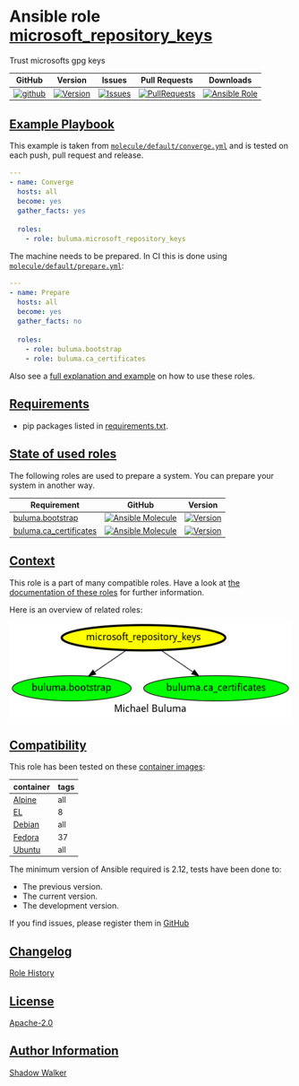# Ansible role [microsoft_repository_keys](https://galaxy.ansible.com/ui/standalone/roles/buluma/microsoft_repository_keys/documentation)

Trust microsofts gpg keys

|GitHub|Version|Issues|Pull Requests|Downloads|
|------|-------|------|-------------|---------|
|[![github](https://github.com/buluma/ansible-role-microsoft_repository_keys/actions/workflows/molecule.yml/badge.svg)](https://github.com/buluma/ansible-role-microsoft_repository_keys/actions/workflows/molecule.yml)|[![Version](https://img.shields.io/github/release/buluma/ansible-role-microsoft_repository_keys.svg)](https://github.com/buluma/ansible-role-microsoft_repository_keys/releases/)|[![Issues](https://img.shields.io/github/issues/buluma/ansible-role-microsoft_repository_keys.svg)](https://github.com/buluma/ansible-role-microsoft_repository_keys/issues/)|[![PullRequests](https://img.shields.io/github/issues-pr-closed-raw/buluma/ansible-role-microsoft_repository_keys.svg)](https://github.com/buluma/ansible-role-microsoft_repository_keys/pulls/)|[![Ansible Role](https://img.shields.io/ansible/role/d/buluma/microsoft_repository_keys)](https://galaxy.ansible.com/ui/standalone/roles/buluma/microsoft_repository_keys/documentation)|

## [Example Playbook](#example-playbook)

This example is taken from [`molecule/default/converge.yml`](https://github.com/buluma/ansible-role-microsoft_repository_keys/blob/master/molecule/default/converge.yml) and is tested on each push, pull request and release.

```yaml
---
- name: Converge
  hosts: all
  become: yes
  gather_facts: yes

  roles:
    - role: buluma.microsoft_repository_keys
```

The machine needs to be prepared. In CI this is done using [`molecule/default/prepare.yml`](https://github.com/buluma/ansible-role-microsoft_repository_keys/blob/master/molecule/default/prepare.yml):

```yaml
---
- name: Prepare
  hosts: all
  become: yes
  gather_facts: no

  roles:
    - role: buluma.bootstrap
    - role: buluma.ca_certificates
```

Also see a [full explanation and example](https://buluma.github.io/how-to-use-these-roles.html) on how to use these roles.


## [Requirements](#requirements)

- pip packages listed in [requirements.txt](https://github.com/buluma/ansible-role-microsoft_repository_keys/blob/master/requirements.txt).

## [State of used roles](#state-of-used-roles)

The following roles are used to prepare a system. You can prepare your system in another way.

| Requirement | GitHub | Version |
|-------------|--------|--------|
|[buluma.bootstrap](https://galaxy.ansible.com/buluma/bootstrap)|[![Ansible Molecule](https://github.com/buluma/ansible-role-bootstrap/actions/workflows/molecule.yml/badge.svg)](https://github.com/buluma/ansible-role-bootstrap/actions/workflows/molecule.yml)|[![Version](https://img.shields.io/github/release/buluma/ansible-role-bootstrap.svg)](https://github.com/shadowwalker/ansible-role-bootstrap)|
|[buluma.ca_certificates](https://galaxy.ansible.com/buluma/ca_certificates)|[![Ansible Molecule](https://github.com/buluma/ansible-role-ca_certificates/actions/workflows/molecule.yml/badge.svg)](https://github.com/buluma/ansible-role-ca_certificates/actions/workflows/molecule.yml)|[![Version](https://img.shields.io/github/release/buluma/ansible-role-ca_certificates.svg)](https://github.com/shadowwalker/ansible-role-ca_certificates)|

## [Context](#context)

This role is a part of many compatible roles. Have a look at [the documentation of these roles](https://buluma.github.io/) for further information.

Here is an overview of related roles:

![dependencies](https://raw.githubusercontent.com/buluma/ansible-role-microsoft_repository_keys/png/requirements.png "Dependencies")

## [Compatibility](#compatibility)

This role has been tested on these [container images](https://hub.docker.com/u/buluma):

|container|tags|
|---------|----|
|[Alpine](https://hub.docker.com/r/buluma/alpine)|all|
|[EL](https://hub.docker.com/r/buluma/enterpriselinux)|8|
|[Debian](https://hub.docker.com/r/buluma/debian)|all|
|[Fedora](https://hub.docker.com/r/buluma/fedora)|37|
|[Ubuntu](https://hub.docker.com/r/buluma/ubuntu)|all|

The minimum version of Ansible required is 2.12, tests have been done to:

- The previous version.
- The current version.
- The development version.

If you find issues, please register them in [GitHub](https://github.com/buluma/ansible-role-microsoft_repository_keys/issues)

## [Changelog](#changelog)

[Role History](https://github.com/buluma/ansible-role-microsoft_repository_keys/blob/master/CHANGELOG.md)

## [License](#license)

[Apache-2.0](https://github.com/buluma/ansible-role-microsoft_repository_keys/blob/master/LICENSE)

## [Author Information](#author-information)

[Shadow Walker](https://buluma.github.io/)

